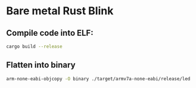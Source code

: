 # Bare metal Rust Blink

## Compile code into ELF: 
```bash
cargo build --release
```

## Flatten into binary
```bash
arm-none-eabi-objcopy -O binary ./target/armv7a-none-eabi/release/led ./kernel.img
```